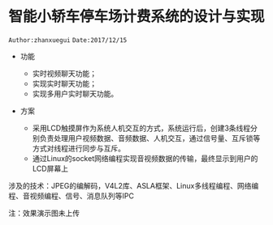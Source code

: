 # 智能小轿车停车场计费系统的设计与实现

`Author:zhanxuegui` 
`Date:2017/12/15`


- 功能
  - 实时视频聊天功能；
  - 实现实时聊天功能；
  - 实现多用户实时聊天功能。


- 方案
  - 采用LCD触摸屏作为系统人机交互的方式，系统运行后，创建3条线程分别负责处理用户视频数据、音频数据、人机交互，通过信号量、互斥锁等方式对线程进行同步与互斥。
  - 通过Linux的socket网络编程实现音视频数据的传输，最终显示到用户的LCD屏幕上

涉及的技术：JPEG的编解码，V4L2库、ASLA框架、Linux多线程编程、网络编程、音视频编程、信号、消息队列等IPC


注：效果演示图未上传
